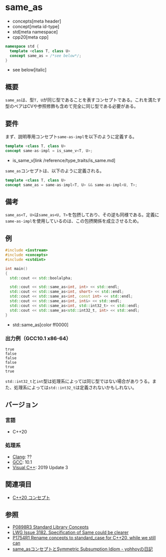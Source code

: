 # same_as
* concepts[meta header]
* concept[meta id-type]
* std[meta namespace]
* cpp20[meta cpp]

```cpp
namespace std {
  template <class T, class U>
  concept same_as = /*see below*/;
}
```
* see below[italic]

## 概要

`same_as`は、型`T, U`が同じ型であることを表すコンセプトである。これを満たす型のペアはCVや参照修飾も含めて完全に同じ型である必要がある。


## 要件

まず、説明専用コンセプト`same-as-impl`を以下のように定義する。

```cpp
template <class T, class U>
concept same-as-impl = is_same_v<T, U>;
```
* is_same_v[link /reference/type_traits/is_same.md]

`same_as`コンセプトは、以下のように定義される。

```cpp
template <class T, class U>
concept same_as = same-as-impl<T, U> && same-as-impl<U, T>;
```

## 備考

`same_as<T, U>`は`same_as<U, T>`を包摂しており、その逆も同様である。定義に`same-as-impl`を使用しているのは、この包摂関係を成立させるため。


## 例
```cpp example
#include <iostream>
#include <concepts>
#include <cstdint>

int main()
{
  std::cout << std::boolalpha;

  std::cout << std::same_as<int, int> << std::endl;
  std::cout << std::same_as<int, short> << std::endl;
  std::cout << std::same_as<int, const int> << std::endl;
  std::cout << std::same_as<int, int&> << std::endl;
  std::cout << std::same_as<int, std::int32_t> << std::endl;
  std::cout << std::same_as<std::int32_t, int> << std::endl;
}
```
* std::same_as[color ff0000]

### 出力例（GCC10.1 x86-64）
```
true
false
false
false
true
true
```

`std::int32_t`と`int`型は処理系によっては同じ型ではない場合がありうる。また、処理系によっては`std::int32_t`は定義されないかもしれない。

## バージョン
### 言語
- C++20

### 処理系
- [Clang](/implementation.md#clang): ??
- [GCC](/implementation.md#gcc): 10.1
- [Visual C++](/implementation.md#visual_cpp): 2019 Update 3

## 関連項目

- [C++20 コンセプト](/lang/cpp20/concepts.md)

## 参照

- [P0898R3 Standard Library Concepts](http://www.open-std.org/jtc1/sc22/wg21/docs/papers/2018/p0898r3.pdf)
- [LWG Issue 3182. Specification of Same could be clearer](https://cplusplus.github.io/LWG/issue3182)
- [P1754R1 Rename concepts to standard_case for C++20, while we still can](http://www.open-std.org/jtc1/sc22/wg21/docs/papers/2019/p1754r1.pdf)
- [same_asコンセプトとSymmetric Subsumption Idiom - yohhoyの日記](https://yohhoy.hatenadiary.jp/entry/20190925/p1)
